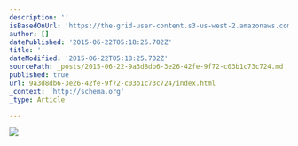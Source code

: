 ```yaml
---
description: ''
isBasedOnUrl: 'https://the-grid-user-content.s3-us-west-2.amazonaws.com/35f1801d-5759-4fb7-9c78-9bc01fab7872.jpg'
author: []
datePublished: '2015-06-22T05:18:25.702Z'
title: ''
dateModified: '2015-06-22T05:18:25.702Z'
sourcePath: _posts/2015-06-22-9a3d8db6-3e26-42fe-9f72-c03b1c73c724.md
published: true
url: 9a3d8db6-3e26-42fe-9f72-c03b1c73c724/index.html
_context: 'http://schema.org'
_type: Article

---
```

![](https://the-grid-user-content.s3-us-west-2.amazonaws.com/35f1801d-5759-4fb7-9c78-9bc01fab7872.jpg)